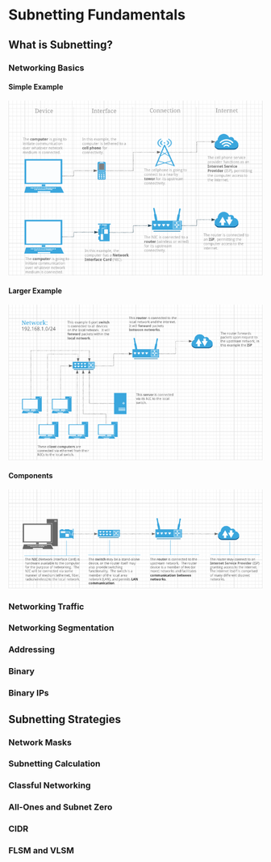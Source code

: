 # Subnetting Fundamentals

## What is Subnetting?

### Networking Basics

#### Simple Example
![Simple Example](img/networking-basics/simple-example.png)

#### Larger Example
![Larger Example](img/networking-basics/larger-example.png)

#### Components
![Components](img/networking-basics/components.png)

### Networking Traffic

### Networking Segmentation

### Addressing

### Binary

### Binary IPs


## Subnetting Strategies

### Network Masks

### Subnetting Calculation

### Classful Networking

### All-Ones and Subnet Zero

### CIDR

### FLSM and VLSM
